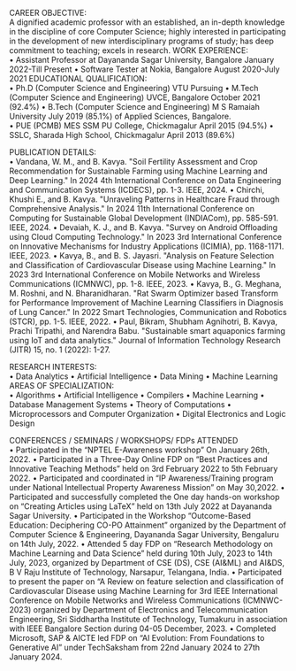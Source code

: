 CAREER OBJECTIVE:	
A dignified academic professor with an established, an in-depth knowledge in the discipline of core Computer Science; highly interested in participating in the development of new interdisciplinary programs of study; has deep commitment to teaching; excels in research.
WORK EXPERIENCE:	
•	Assistant Professor at Dayananda Sagar University, Bangalore	January 2022-Till Present
•	Software Tester at Nokia, Bangalore	August 2020-July 2021
EDUCATIONAL QUALIFICATION:	
•	Ph.D (Computer Science and Engineering) VTU                                                                       Pursuing 
•	M.Tech (Computer Science and Engineering) UVCE, Bangalore                                           October 2021 (92.4%)
•	B.Tech (Computer Science and Engineering) M S Ramaiah University                                July 2019 (85.1%)              of Applied Sciences, Bangalore.	
•	PUE (PCMB) MES SSM PU College, Chickmagalur                                                                    April 2015 (94.5%)
•	SSLC, Sharada High School, Chickmagalur                                                                                 April 2013 (89.6%)

PUBLICATION DETAILS:	
•	Vandana, W. M., and B. Kavya. "Soil Fertility Assessment and Crop Recommendation for Sustainable Farming using Machine Learning and Deep Learning." In 2024 4th International Conference on Data Engineering and Communication Systems (ICDECS), pp. 1-3. IEEE, 2024.
•	Chirchi, Khushi E., and B. Kavya. "Unraveling Patterns in Healthcare Fraud through Comprehensive Analysis." In 2024 11th International Conference on Computing for Sustainable Global Development (INDIACom), pp. 585-591. IEEE, 2024.
•	Devaiah, K. J., and B. Kavya. "Survey on Android Offloading using Cloud Computing Technology." In 2023 3rd International Conference on Innovative Mechanisms for Industry Applications (ICIMIA), pp. 1168-1171. IEEE, 2023.
•	Kavya, B., and B. S. Jayasri. "Analysis on Feature Selection and Classification of Cardiovascular Disease using Machine Learning." In 2023 3rd International Conference on Mobile Networks and Wireless Communications (ICMNWC), pp. 1-8. IEEE, 2023.
•	Kavya, B., G. Meghana, M. Roshni, and N. Bharanidharan. "Rat Swarm Optimizer based Transform for Performance Improvement of Machine Learning Classifiers in Diagnosis of Lung Cancer." In 2022 Smart Technologies, Communication and Robotics (STCR), pp. 1-5. IEEE, 2022.
•	Paul, Bikram, Shubham Agnihotri, B. Kavya, Prachi Tripathi, and Narendra Babu. "Sustainable smart aquaponics farming using IoT and data analytics." Journal of Information Technology Research (JITR) 15, no. 1 (2022): 1-27.


 RESEARCH INTERESTS:	
•	Data Analytics
•	Artificial Intelligence
•	Data Mining
•	Machine Learning
AREAS OF SPECIALIZATION:	
•	Algorithms
•	Artificial Intelligence
•	Compilers
•	Machine Learning
•	Database Management Systems
•	Theory of Computations
•	Microprocessors and Computer Organization
•	Digital Electronics and Logic Design

CONFERENCES / SEMINARS / WORKSHOPS/ FDPs ATTENDED	
•	Participated in the “NPTEL E-Awareness workshop” On January 26th, 2022.
•	Participated in a Three-Day Online FDP on “Best Practices and Innovative Teaching Methods” held on 3rd February 2022 to 5th February 2022.
•	Participated and coordinated in “IP Awareness/Training program under National Intellectual Property Awareness Mission” on May 30,2022.
•	Participated and successfully completed the One day hands-on workshop on “Creating Articles using LaTeX” held on 13th July 2022 at Dayananda Sagar University.
•	Participated in the Workshop “Outcome-Based Education: Deciphering CO-PO Attainment” organized by the Department of Computer Science & Engineering, Dayananda Sagar University, Bengaluru on 14th July, 2022.
•	Attended 5 day FDP on “Research Methodology on Machine Learning and Data Science” held during 10th July, 2023 to 14th July, 2023, organized by Department of CSE (DS), CSE (AI&ML) and AI&DS, B V Raju Institute of Technology, Narsapur, Telangana, India.
•	Participated to present the paper on “A Review on feature selection and classification of Cardiovascular Disease using Machine Learning for 3rd IEEE International Conference on Mobile Networks and Wireless Communications (ICMNWC-2023) organized by Department of Electronics and Telecommunication Engineering, Sri Siddhartha Institute of Technology, Tumakuru in association with IEEE Bangalore Section during 04-05 December, 2023.
•	Completed Microsoft, SAP & AICTE led FDP on “AI Evolution: From Foundations to Generative AI” under TechSaksham from 22nd January 2024 to 27th January 2024.
